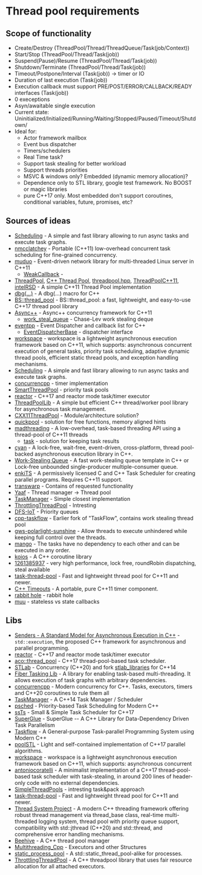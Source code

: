 # Thread pool requirements
## Scope of functionality
* Create/Destroy (ThreadPool/Thread/ThreadQueue/Task(job/Context))
* Start/Stop (ThreadPool/Thread/Task(job))
* Suspend(Pause)/Resume (ThreadPool/Thread/Task(job))
* Shutdown/Terminate (ThreadPool/Thread/Task(job))
* Timeout/Postpone/Interval (Task(job)) -> timer or IO
* Duration of last execution (Task(job))
* Execution callback must support PRE/POST/ERROR/CALLBACK/READY interfaces (Task(job))
* 0 execeptions
* Asyn/awaitable single execution
* Current state: Uninitialized/Initialized/Running/Waiting/Stopped/Paused/Timeout/Shutdown/
* Ideal for:
  - Actor framework mailbox
  - Event bus dispatcher
  - Timers/schedulers
  - Real Time task?
  - Support task stealing for better workload
  - Support threads priorities
  - MSVC & windows only? Embedded (dynamic memory allocation)?
  - Dependence only to STL library, google test framework. No BOOST or magic libraries
  - pure C++17 only. Most embedded don't support coroutines, conditional variables, future, promises, etc?

## Sources of ideas
* [Scheduling](https://github.com/dpuyda/scheduling/blob/main/include/scheduling/scheduling.hpp) - A simple and fast library allowing to run async tasks and execute task graphs.
* [nmcclatchey](https://github.com/nmcclatchey/ThreadPool) - Portable (C++11) low-overhead concurrent task scheduling for fine-grained concurrency.
* [muduo](https://github.com/chenshuo/muduo) - Event-driven network library for multi-threaded Linux server in C++11
    - [WeakCallback](https://github.com/chenshuo/muduo/blob/master/muduo/base/WeakCallback.h) - 
* [ThreadPool](https://github.com/progschj/ThreadPool), [C++ Thread Pool](https://github.com/f-squirrel/thread_pool), [threadpool.hpp](https://github.com/leiless/threadpool.hpp), [ThreadPoolC++11](https://github.com/xingyuuchen/ThreadPool), [intelRSD](https://github.com/intel/intelRSD/blob/master/PSME/common/agent-framework/include/agent-framework/threading/threadpool.hpp) - A simple C++11 Thread Pool implementation
* [dbg(…)](https://github.com/sharkdp/dbg-macro) - A dbg(…) macro for C++
* [BS::thread_pool](https://github.com/bshoshany/thread-pool) - BS::thread_pool: a fast, lightweight, and easy-to-use C++17 thread pool library
* [Async++](https://github.com/Amanieu/asyncplusplus) - Async++ concurrency framework for C++11
   - [work_steal_queue](https://github.com/Amanieu/asyncplusplus/blob/master/src/work_steal_queue.h) - Chase-Lev work stealing deque
* [eventpp](https://github.com/wqking/eventpp) - Event Dispatcher and callback list for C++
    - [EventDispatcherBase](https://github.com/wqking/eventpp/blob/master/include/eventpp/eventdispatcher.h) - dispatcher interface
* [workspace](https://github.com/CodingHanYa/workspace) - workspace is a lightweight asynchronous execution framework based on C++11, which supports: asynchronous concurrent execution of general tasks, priority task scheduling, adaptive dynamic thread pools, efficient static thread pools, and exception handling mechanisms.
* [Scheduling](https://github.com/dpuyda/scheduling) - A simple and fast library allowing to run async tasks and execute task graphs.
* [concurrencpp](https://github.com/David-Haim-zz/concurrencpp) - timer implementation
* [SmartThreadPool](https://github.com/leosocy/SmartThreadPool) - priority task pools
* [reactor](https://github.com/fantasy-peak/reactor) - C++17 and reactor mode task/timer executor
* [ThreadPoolLib](https://github.com/geru-scotland/ThreadPoolLib) - A simple but efficient C++ thread/worker pool library for asynchronous task management.
* [CXX11ThreadPool](https://github.com/upider/CXX11ThreadPool) - Module/architecture solution?
* [quickpool](https://github.com/tnagler/quickpool) - solution for free functions, memory aligned hints
* [madthreading](https://github.com/jrmadsen/madthreading) - A low-overhead, task-based threading API using a thread-pool of C++11 threads
    - [task](https://github.com/jrmadsen/madthreading/blob/master/madthreading/threading/task/task.hh) - solution for keeping task results
* [cyan](https://github.com/sayan-chaliha/cyan) - A lock-free, wait-free, event-driven, cross-platform, thread pool-backed asynchronous execution library in C++. 
* [Work-Stealing Queue](https://github.com/taskflow/work-stealing-queue) - A fast work-stealing queue template in C++ or Lock-free unbounded single-producer multiple-consumer queue.
* [enkiTS](https://github.com/dougbinks/enkiTS) - A permissively licensed C and C++ Task Scheduler for creating parallel programs. Requires C++11 support.
* [transwarp](https://github.com/bloomen/transwarp) - Contains of requested functionality
* [Yaaf](https://github.com/lysevi/yaaf/blob/master/libyaaf/utils/async/thread_manager.h) - Thread manager -> Thread pool
* [TaskManager](https://github.com/Tastyep/TaskManager) - Simple closest implementation
* [ThrottlingThreadPool](https://github.com/LoganEvans/ThrottlingThreadPool) - Intresting
* [DFS-IoT](https://github.com/Rudnik-Ilia/DFS-IoT) - Priority queues
* [cpp-taskflow](https://github.com/artivis/cpp-taskflow) - Earlier fork of "TaskFlow", contains work stealing thread pool
* [gws-polarlight-sunshine](https://github.com/Tencent/gws-polarlight-sunshine/blob/main/src/thread_pool.h) - Allow threads to execute unhindered while keeping full control over the threads.
* [mango](https://github.com/tksuoran/erhe/blob/main/src/mango/include/mango/core/thread.hpp) - The tasks have no dependency to each other and can be executed in any order.
* [koios](https://github.com/JPewterschmidt/koios) - A C++ coroutine library
* [1261385937](https://github.com/1261385937/thread_pool) - very high performance, lock free, roundRobin dispatching, steal available
* [task-thread-pool](https://github.com/alugowski/task-thread-pool/blob/main/include/task_thread_pool.hpp) - Fast and lightweight thread pool for C++11 and newer.
* [C++ Timeouts](https://github.com/eglimi/cpptime/blob/master/cpptime.h) - A portable, pure C++11 timer component.
* [rabbit hole](https://github.com/lukasino1214/graphics-programming-rabbit-hole/blob/master/src/threadpool.hpp) - rabbit hole
* [muu](https://github.com/marzer/muu/blob/master/include/muu/thread_pool.h) - stateless vs state callbacks
## Libs
* [Senders - A Standard Model for Asynchronous Execution in C++](https://github.com/NVIDIA/stdexec) - `std::execution`, the proposed C++ framework for asynchronous and parallel programming.
* [reactor](https://github.com/fantasy-peak/reactor) - C++17 and reactor mode task/timer executor
* [aco::thread_pool](https://github.com/antoniocoratelli/thread-pool/blob/main/library/include/aco/thread_pool.hpp) - C++17 thread-pool-based task scheduler.
* [STLab](https://github.com/stlab/libraries) - Concurrency (C++20) and fork [stlab_libraries](https://github.com/jeffamstutz/stlab_libraries) for C++14
* [Fiber Tasking Lib](https://github.com/RichieSams/FiberTaskingLib) - A library for enabling task-based multi-threading. It allows execution of task graphs with arbitrary dependencies.
* [concurrencpp](https://github.com/David-Haim/concurrencpp) - Modern concurrency for C++. Tasks, executors, timers and C++20 coroutines to rule them all
* [TaskManager](https://github.com/Tastyep/TaskManager) - A C++14 Task Manager / Scheduler
* [psched](https://github.com/p-ranav/psched) - Priority-based Task Scheduling for Modern C++
* [ssTs](https://github.com/StefanoLusardi/task_scheduler) - Small & Simple Task Scheduler for C++17
* [SuperGlue](https://github.com/tillenius/superglue) - SuperGlue -- A C++ Library for Data-Dependency Driven Task Parallelism
* [Taskflow](https://github.com/taskflow/taskflow) - A General-purpose Task-parallel Programming System using Modern C++
* [poolSTL](https://github.com/alugowski/poolSTL) - Light and self-contained implementation of C++17 parallel algorithms.
* [workspace](https://github.com/CodingHanYa/workspace) - workspace is a lightweight asynchronous execution framework based on C++11, which supports: asynchronous concurrent
* [antoniocoratelli](https://github.com/antoniocoratelli/thread-pool/blob/main/library/include/aco/thread_pool.hpp) - A minimalist implementation of a C++17 thread-pool-based task scheduler with task-stealing, in around 200 lines of header-only code with no external dependencies.
* [SimpleThreadPools](https://github.com/ShinuziKyura/SimpleThreadPools) - intresting task&pack approach
* [task-thread-pool](https://github.com/alugowski/task-thread-pool) - Fast and lightweight thread pool for C++11 and newer.
* [Thread System Project](https://github.com/kcenon/thread_system) - A modern C++ threading framework offering robust thread management via thread_base class, real-time multi-threaded logging system, thread pool with priority queue support, compatibility with std::jthread (C++20) and std::thread, and comprehensive error handling mechanisms.
* [Beehive](https://github.com/egranata/beehive) - A C++ thread pool manager
* [Multithreading_Cpp](https://github.com/trololo23/Multithreading_Cpp) - Executors and other Structures
* [static_process_pool](https://github.com/jaredhoberock/static_process_pool) - A std::static_thread_pool-alike for processes.
* [ThrottlingThreadPool](https://github.com/LoganEvans/ThrottlingThreadPool) - A C++ threadpool library that uses fair resource allocation for all attached executors.
